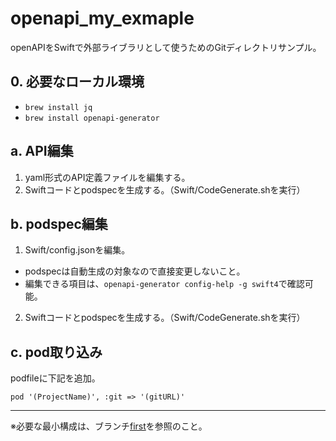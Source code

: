 # openapi_my_exmaple

openAPIをSwiftで外部ライブラリとして使うためのGitディレクトリサンプル。

## 0. 必要なローカル環境
 - `brew install jq`
 - `brew install openapi-generator`

## a. API編集
1. yaml形式のAPI定義ファイルを編集する。
2. Swiftコードとpodspecを生成する。（Swift/CodeGenerate.shを実行）

## b. podspec編集
1. Swift/config.jsonを編集。
  - podspecは自動生成の対象なので直接変更しないこと。
  - 編集できる項目は、`openapi-generator config-help -g swift4`で確認可能。
2. Swiftコードとpodspecを生成する。（Swift/CodeGenerate.shを実行）

## c. pod取り込み
podfileに下記を追加。

`pod '(ProjectName)', :git => '(gitURL)'`

---

※必要な最小構成は、ブランチ[first](https://github.com/ShoichiKuraoka/openapi_my_exmaple/tree/first)を参照のこと。

